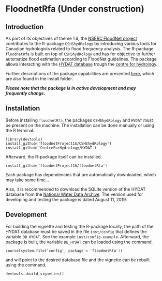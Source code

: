# FloodnetRfa (Under construction)

## Introduction

As part of its objectives of theme 1.6, the [NSERC FloodNet project](http://www.nsercfloodnet.ca/) contributes to the R-package `CSHShydRology` by introducing various tools for Canadian hydrologists related to flood frequency analysis.
The R-package `floodnetRfa` is built on top of `CSHShydRology` and has for objective to further automatize flood estimation according to FloodNet guidelines.
The package allows interacting with the 
[HYDAT database](https://www.canada.ca/en/environment-climate-change/services/water-overview/quantity/monitoring/survey/data-products-services/national-archive-hydat.html)
trough the [centre for hydrology](https://github.com/CentreForHydrology/HYDAT).

Further descriptions of the package capabilities are presented [here](http://htmlpreview.github.io/?https://github.com/floodnetProject16/floodnetRfa/blob/master/inst/floodnetRfa.html), which are also found in the install folder.

**_Please note that the package is in active development and may frequently change._**

## Installation

Before installing `floodnetRfa`, the packages `CSHShydRology` and `HYDAT` must be present on the machine. 
The installation can be done manually or using the R terminal.

    library(devtools)
    install_github('floodnetProject16/CSHShydRology')
    install_github('CentreForHydrology/HYDAT')

Afterward, the R-package itself can be installed.

    install_github('floodnetProject16/floodnetRfa')

Each package has dependencies that are automatically
downloaded, which may take some time...

Also, it is recommended to download the SQLite version of the HYDAT database from the
[National Water Data Archive](http://collaboration.cmc.ec.gc.ca/cmc/hydrometrics/www/).
The version used for developing and testing the package is dated August 11, 2019.

## Development

For building the vignette and testing the R-package locally, the path of the HYDAT database must be saved in the file `inst/config` that defines the variable `DB_HYDAT`. 
See the example `inst/config-example`.
Afterward, the package is built, the variable `DB_HYDAT` can be loaded using the command.

    source(system.file('config', package = 'floodnetRfa'))
    
and will point to the desired database file and the vignette can be rebuilt using the command.

    devtools::build_vignettes()

